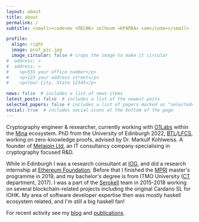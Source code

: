 ```yaml
---
layout: about
title: about
permalink: /
subtitle: <small><code>mv <ПЕСИК> volhovm <КРАПКА> com</code></small>

profile:
  align: right
  image: prof_pic.jpg
  image_circular: false # crops the image to make it circular
#  address: >
#  address: >
#    <p>555 your office number</p>
#    <p>123 your address street</p>
#    <p>Your City, State 12345</p>

news: false  # includes a list of news items
latest_posts: false  # includes a list of the newest posts
selected_papers: false # includes a list of papers marked as "selected={true}"
social: true  # includes social icons at the bottom of the page
---
```


Cryptography engineer & researcher, currently working with [O1Labs](https://o1labs.org/) within the [Mina](https://minaprotocol.com/) ecosystem. PhD from the University of Edinburgh 2022, [BTL](https://www.ed.ac.uk/informatics/blockchain)/[LFCS](https://www.ed.ac.uk/studying/postgraduate/degrees/index.php?r=site/view&id=493), working on zero-knowledge proofs, advised by Dr. Markulf Kohlweiss. A founder of [Metajoin Ltd](https://find-and-update.company-information.service.gov.uk/company/SC846919), an IT consultancy company specialising in cryptography focused R&D.

While in Edinburgh I was a research consultant at [IOG](https://iohk.io/), and did a research internship at [Ethereum Foundation](https://ethereum.foundation/). Before that I finished the [MPRI](https://wikimpri.dptinfo.ens-cachan.fr/doku.php) master's programme in 2019, and my bachelor's degree is from ITMO University ([CT](https://ditp.ifmo.ru/en/) department, 2017). I was a part of the [Serokell](https://serokell.io/) team in 2015-2018 working on several blockchain-related projects including the original Cardano SL for IOHK. My area of software developer expertise then was mostly haskell ecosystem related, and I'm still a big haskell fan!

For recent activity see my [blog](/blog) and [publications](/publications).
